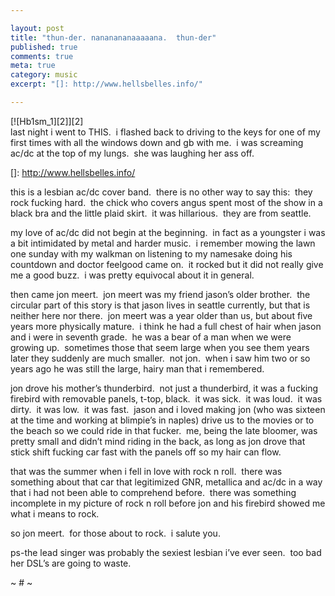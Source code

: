 ```yaml
---

layout: post
title: "thun-der. nananananaaaaana.  thun-der"
published: true
comments: true
meta: true
category: music
excerpt: "[]: http://www.hellsbelles.info/"

---
```


[![Hb1sm_1][2]][2]  
last night i went to THIS.  i flashed back to driving to the keys for one of my first times with all the windows down and gb with me.  i was screaming ac/dc at the top of my lungs.  she was laughing her ass off.  

 []: http://www.hellsbelles.info/

this is a lesbian ac/dc cover band.  there is no other way to say this:  they rock fucking hard.  the chick who covers angus spent most of the show in a black bra and the little plaid skirt.  it was hillarious.  they are from seattle.  

my love of ac/dc did not begin at the beginning.  in fact as a youngster i was a bit intimidated by metal and harder music.  i remember mowing the lawn one sunday with my walkman on listening to my namesake doing his countdown and doctor feelgood came on.  it rocked but it did not really give me a good buzz.  i was pretty equivocal about it in general.

then came jon meert.  jon meert was my friend jason’s older brother.  the circular part of this story is that jason lives in seattle currently, but that is neither here nor there.  jon meert was a year older than us, but about five years more physically mature.  i think he had a full chest of hair when jason and i were in seventh grade.  he was a bear of a man when we were growing up.  sometimes those that seem large when you see them years later they suddenly are much smaller.  not jon.  when i saw him two or so years ago he was still the large, hairy man that i remembered.

jon drove his mother’s thunderbird.  not just a thunderbird, it was a fucking firebird with removable panels, t-top, black.  it was sick.  it was loud.  it was dirty.  it was low.  it was fast.  jason and i loved making jon (who was sixteen at the time and working at blimpie’s in naples) drive us to the movies or to the beach so we could ride in that fucker.  me, being the late bloomer, was pretty small and didn’t mind riding in the back, as long as jon drove that stick shift fucking car fast with the panels off so my hair can flow.

that was the summer when i fell in love with rock n roll.  there was something about that car that legitimized GNR, metallica and ac/dc in a way that i had not been able to comprehend before.  there was something incomplete in my picture of rock n roll before jon and his firebird showed me what i means to rock.

so jon meert.  for those about to rock.  i salute you.

ps-the lead singer was probably the sexiest lesbian i’ve ever seen.  too bad her DSL’s are going to waste.

~ # ~